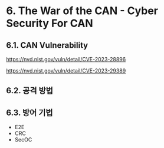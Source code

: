 # 6. The War of the CAN - Cyber Security For CAN

## 6.1. CAN Vulnerability 

https://nvd.nist.gov/vuln/detail/CVE-2023-28896

https://nvd.nist.gov/vuln/detail/CVE-2023-29389

## 6.2. 공격 방법


## 6.3. 방어 기법
- E2E
- CRC
- SecOC